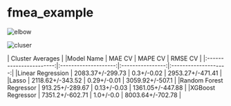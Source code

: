 # fmea_example

![elbow](https://github.com/user-attachments/assets/f952e426-f9ed-4b7a-b523-3e62a54c76eb)

![cluser](https://github.com/user-attachments/assets/9079ef0b-8a4f-458a-b643-d1169b052346)

| Cluster Averages |
|Model Name               |  MAE CV              |    MAPE CV       |    RMSE CV  	   |
|:-----------------------:|:--------------------:|:----------------:|:--------------------:|
|Linear Regression        |  2083.37+/-299.73    |   0.3+/-0.02     |   2953.27+/-471.41   |
|Lasso 			  |  2118.62+/-343.52    |   0.29+/-0.01    |   3059.92+/-507.1    |
|Random Forest Regressor  |  913.25+/-289.67     |    0.13+/-0.03   |    1361.05+/-447.88  |
|XGBoost Regressor	  |  7351.2+/-602.71     |    1.0+/-0.0     |    8003.64+/-702.78  |
